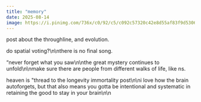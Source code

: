 ```yaml
---
title: "memory"
date: 2025-08-14
image: https://i.pinimg.com/736x/c0/92/c5/c092c57320c42e8d55af83f9d5306314.jpg
---
```


post about the throughline, and evolution.

do spatial voting?\n\nthere is no final song.

“never forget what you saw\n\nthe great mystery continues to unfold\n\nmake sure there are people from different walks of life, like ns.

heaven is "thread to the longevity immortality post\n\ni love how the brain autoforgets, but that also means you gotta be intentional and systematic in retaining the good to stay in your brain\n\n
